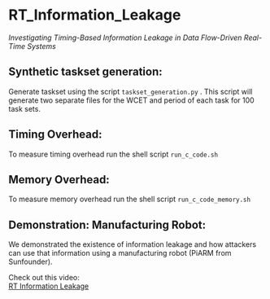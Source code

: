 # RT_Information_Leakage
*Investigating Timing-Based Information Leakage in Data Flow-Driven Real-Time Systems*

## Synthetic taskset generation: 

Generate taskset using the script `taskset_generation.py` . This script will generate two separate files for the WCET and period of each task for 100 task sets.

## Timing Overhead:
To measure timing overhead run the shell script `run_c_code.sh`

## Memory Overhead:
To measure memory overhead run the shell script `run_c_code_memory.sh`

## Demonstration: Manufacturing Robot: 

We demonstrated the existence of information leakage and how attackers can use that information using a manufacturing robot (PiARM from Sunfounder).

Check out this video:  
[RT Information Leakage](https://www.youtube.com/@RT_Information_Leakage)


